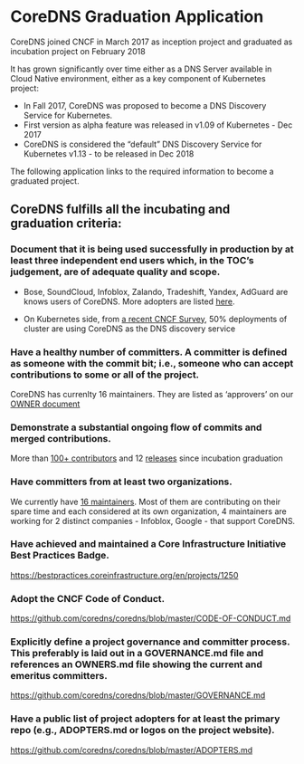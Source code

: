 
# CoreDNS Graduation Application

CoreDNS joined CNCF in March 2017 as inception project and graduated as incubation project on February 2018

It has grown significantly over time either as a DNS Server available in Cloud Native environment, either as a key component of Kubernetes project:
- In Fall 2017, CoreDNS was proposed to become a DNS Discovery Service for Kubernetes.
- First version as alpha feature was released in v1.09 of Kubernetes - Dec 2017
- CoreDNS is considered the “default” DNS Discovery Service for Kubernetes v1.13 - to be released in Dec 2018

The following application links to the required information to become a graduated project.

## CoreDNS fulfills all the incubating and graduation criteria:

### Document that it is being used successfully in production by at least three independent end users which, in the TOC’s judgement, are of adequate quality and scope.

* Bose, SoundCloud, Infoblox, Zalando, Tradeshift, Yandex, AdGuard are knows users of CoreDNS. More adopters are listed [here](https://github.com/coredns/coredns/blob/master/ADOPTERS.md).

* On Kubernetes side, from [a recent CNCF Survey](https://docs.google.com/forms/d/e/1FAIpQLSehsvd0n2HKnPEifukNHej4gMBrXe2saJOmxAmPq34dTGMWKA/viewanalytics), 50% deployments of cluster are using CoreDNS as the DNS discovery service


### Have a healthy number of committers. A committer is defined as someone with the commit bit; i.e., someone who can accept contributions to some or all of the project.

CoreDNS has currenlty 16 maintainers.
They are listed as ‘approvers’ on our [OWNER document](https://github.com/coredns/coredns/blob/master/OWNERS)

### Demonstrate a substantial ongoing flow of commits and merged contributions.

More than [100+ contributors](https://github.com/coredns/coredns/graphs/contributors) and 12 [releases](https://coredns.devstats.cncf.io/d/3/community-stats?orgId=1&var-period=d&var-repo_name=CoreDNS) since incubation graduation

### Have committers from at least two organizations.

We currently have [16 maintainers](https://github.com/coredns/coredns/blob/master/OWNERS).
Most of them are contributing on their spare time and each considered at its own organization,
4 maintainers are working for 2 distinct companies - Infoblox, Google - that support CoreDNS.

### Have achieved and maintained a Core Infrastructure Initiative Best Practices Badge.

https://bestpractices.coreinfrastructure.org/en/projects/1250

### Adopt the CNCF Code of Conduct.

https://github.com/coredns/coredns/blob/master/CODE-OF-CONDUCT.md

### Explicitly define a project governance and committer process. This preferably is laid out in a GOVERNANCE.md file and references an OWNERS.md file showing the current and emeritus committers.

https://github.com/coredns/coredns/blob/master/GOVERNANCE.md

### Have a public list of project adopters for at least the primary repo (e.g., ADOPTERS.md or logos on the project website).

https://github.com/coredns/coredns/blob/master/ADOPTERS.md
